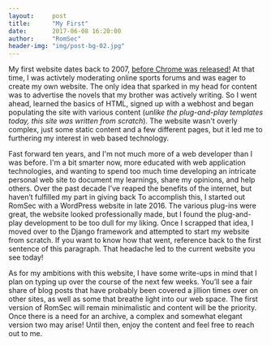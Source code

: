 ```yaml
---
layout:     post
title:      "My First"
date:       2017-06-08 16:20:00
author:     "RomSec"
header-img: "img/post-bg-02.jpg"
---
```


My first website dates back to 2007, [before Chrome was released!](http://www.evolutionoftheweb.com/) At that time, I was activtely moderating online sports forums and was eager to create my own website. The only idea that sparked in my head for content was to advertise the novels that my brother was actively writing. So I went ahead, learned the basics of HTML, signed up with a webhost and began populating the site with various content (*unlike the plug-and-play templates today, this site was written from scratch*). The website wasn't overly complex, just some static content and a few different pages, but it led me to furthering my interest in web based technology.

Fast forward ten years, and I'm not much more of a web developer than I was before. I'm a bit smarter now, more educated with web application technologies, and wanting to spend too much time developing an intricate personal web site to document my learnings, share my opinions, and help others. Over the past decade I’ve reaped the benefits of the internet, but haven’t fulfilled my part in giving back To accomplish this, I started out RomSec with a WordPress website in late 2016. The various plug-ins were great, the website looked professionally made, but I found the plug-and-play development to be too dull for my liking. Once I scrapped that idea, I moved over to the Django framework and attempted to start my website from scratch. If you want to know how that went, reference back to the first sentence of this paragraph. That headache led to the current website you see today!

As for my ambitions with this website, I have some write-ups in mind that I plan on typing up over the course of the next few weeks. You’ll see a fair share of blog posts that have probably been covered a jillion times over on other sites, as well as some that breathe light into our web space. The first version of RomSec will remain minimalistic and content will be the priority. Once there is a need for an archive, a complex and somewhat elegant version two may arise! Until then, enjoy the content and feel free to reach out to me. 
